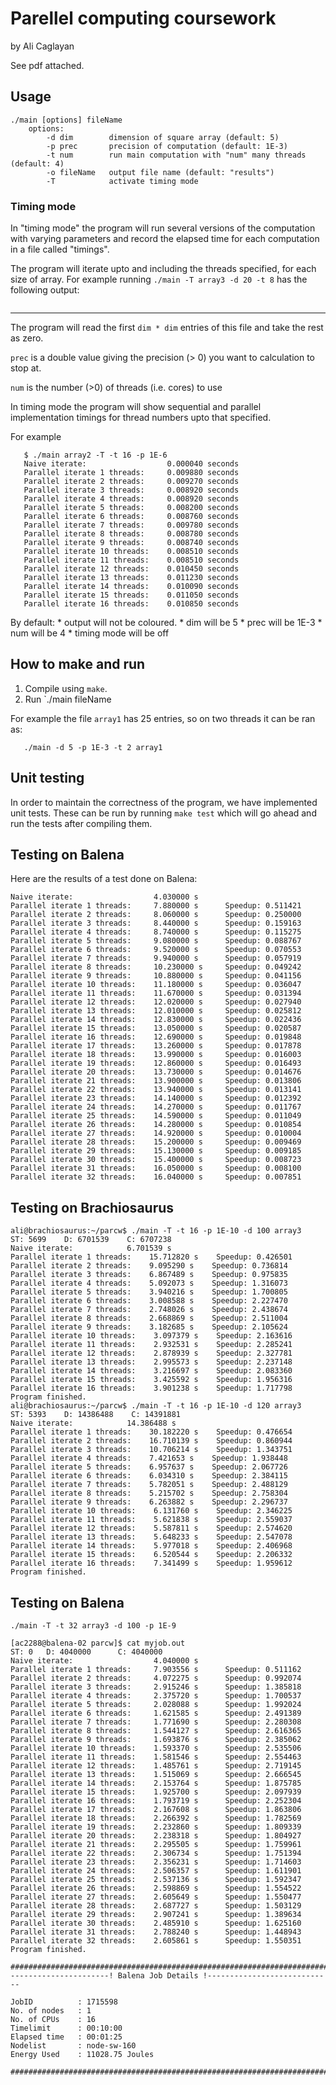 # Parellel computing coursework
by Ali Caglayan

See pdf attached. 


## Usage

```
./main [options] fileName
    options:
        -d dim        dimension of square array (default: 5)    
        -p prec       precision of computation (default: 1E-3)
        -t num        run main computation with "num" many threads (default: 4)
        -o fileName   output file name (default: "results")
        -T            activate timing mode
```

### Timing mode

In "timing mode" the program will run several versions of the computation with
varying parameters and record the elapsed time for each computation in a file
called "timings".

The program will iterate upto and including the threads specified, for each
size of array. For example running `./main -T array3 -d 20 -t 8` has the
following output:

```

```

---


 The program will read the first `dim * dim` entries of this file and take the
 rest as zero.
 
 `prec` is a double value giving the precision (> 0) you want to calculation
 to stop at.

 `num` is the number (>0) of threads (i.e. cores) to use
 
 In timing mode the program will show sequential and parallel implementation
 timings for thread numbers upto that specified.
 
 For example
 
 ```
    $ ./main array2 -T -t 16 -p 1E-6
    Naive iterate:                  0.000040 seconds
    Parallel iterate 1 threads:     0.009880 seconds
    Parallel iterate 2 threads:     0.009270 seconds
    Parallel iterate 3 threads:     0.008920 seconds
    Parallel iterate 4 threads:     0.008920 seconds
    Parallel iterate 5 threads:     0.008200 seconds
    Parallel iterate 6 threads:     0.008760 seconds
    Parallel iterate 7 threads:     0.009780 seconds
    Parallel iterate 8 threads:     0.008780 seconds
    Parallel iterate 9 threads:     0.008740 seconds
    Parallel iterate 10 threads:    0.008510 seconds
    Parallel iterate 11 threads:    0.008510 seconds
    Parallel iterate 12 threads:    0.010450 seconds
    Parallel iterate 13 threads:    0.011230 seconds
    Parallel iterate 14 threads:    0.010090 seconds
    Parallel iterate 15 threads:    0.011050 seconds
    Parallel iterate 16 threads:    0.010850 seconds
 ```
 
 By default:
    * output will not be coloured.
    * dim will be 5
    * prec will be 1E-3
    * num will be 4
    * timing mode will be off

## How to make and run

 1. Compile using `make`.
 2. Run `./main fileName
  
 For example the file `array1` has 25 entries, so on two threads 
 it can be ran as:
 
 ```
    ./main -d 5 -p 1E-3 -t 2 array1
 ```
 
## Unit testing
In order to maintain the correctness of the program, we have implemented unit tests. These can be run by running `make test` which will go ahead and run the tests after compiling them. 
 
## Testing on Balena

Here are the results of a test done on Balena:

```
Naive iterate:                  4.030000 s
Parallel iterate 1 threads:     7.880000 s      Speedup: 0.511421
Parallel iterate 2 threads:     8.060000 s      Speedup: 0.250000
Parallel iterate 3 threads:     8.440000 s      Speedup: 0.159163
Parallel iterate 4 threads:     8.740000 s      Speedup: 0.115275
Parallel iterate 5 threads:     9.080000 s      Speedup: 0.088767
Parallel iterate 6 threads:     9.520000 s      Speedup: 0.070553
Parallel iterate 7 threads:     9.940000 s      Speedup: 0.057919
Parallel iterate 8 threads:     10.230000 s     Speedup: 0.049242
Parallel iterate 9 threads:     10.880000 s     Speedup: 0.041156
Parallel iterate 10 threads:    11.180000 s     Speedup: 0.036047
Parallel iterate 11 threads:    11.670000 s     Speedup: 0.031394
Parallel iterate 12 threads:    12.020000 s     Speedup: 0.027940
Parallel iterate 13 threads:    12.010000 s     Speedup: 0.025812
Parallel iterate 14 threads:    12.830000 s     Speedup: 0.022436
Parallel iterate 15 threads:    13.050000 s     Speedup: 0.020587
Parallel iterate 16 threads:    12.690000 s     Speedup: 0.019848
Parallel iterate 17 threads:    13.260000 s     Speedup: 0.017878
Parallel iterate 18 threads:    13.990000 s     Speedup: 0.016003
Parallel iterate 19 threads:    12.860000 s     Speedup: 0.016493
Parallel iterate 20 threads:    13.730000 s     Speedup: 0.014676
Parallel iterate 21 threads:    13.900000 s     Speedup: 0.013806
Parallel iterate 22 threads:    13.940000 s     Speedup: 0.013141
Parallel iterate 23 threads:    14.140000 s     Speedup: 0.012392
Parallel iterate 24 threads:    14.270000 s     Speedup: 0.011767
Parallel iterate 25 threads:    14.590000 s     Speedup: 0.011049
Parallel iterate 26 threads:    14.280000 s     Speedup: 0.010854
Parallel iterate 27 threads:    14.920000 s     Speedup: 0.010004
Parallel iterate 28 threads:    15.200000 s     Speedup: 0.009469
Parallel iterate 29 threads:    15.130000 s     Speedup: 0.009185
Parallel iterate 30 threads:    15.400000 s     Speedup: 0.008723
Parallel iterate 31 threads:    16.050000 s     Speedup: 0.008100
Parallel iterate 32 threads:    16.040000 s     Speedup: 0.007851
```

## Testing on Brachiosaurus
```
ali@brachiosaurus:~/parcw$ ./main -T -t 16 -p 1E-10 -d 100 array3
ST: 5699    D: 6701539    C: 6707238
Naive iterate:            6.701539 s
Parallel iterate 1 threads:    15.712820 s    Speedup: 0.426501
Parallel iterate 2 threads:    9.095290 s    Speedup: 0.736814
Parallel iterate 3 threads:    6.867489 s    Speedup: 0.975835
Parallel iterate 4 threads:    5.092073 s    Speedup: 1.316073
Parallel iterate 5 threads:    3.940216 s    Speedup: 1.700805
Parallel iterate 6 threads:    3.008588 s    Speedup: 2.227470
Parallel iterate 7 threads:    2.748026 s    Speedup: 2.438674
Parallel iterate 8 threads:    2.668869 s    Speedup: 2.511004
Parallel iterate 9 threads:    3.182685 s    Speedup: 2.105624
Parallel iterate 10 threads:    3.097379 s    Speedup: 2.163616
Parallel iterate 11 threads:    2.932531 s    Speedup: 2.285241
Parallel iterate 12 threads:    2.878939 s    Speedup: 2.327781
Parallel iterate 13 threads:    2.995573 s    Speedup: 2.237148
Parallel iterate 14 threads:    3.216697 s    Speedup: 2.083360
Parallel iterate 15 threads:    3.425592 s    Speedup: 1.956316
Parallel iterate 16 threads:    3.901238 s    Speedup: 1.717798
Program finished.
ali@brachiosaurus:~/parcw$ ./main -T -t 16 -p 1E-10 -d 120 array3
ST: 5393    D: 14386488    C: 14391881
Naive iterate:            14.386488 s
Parallel iterate 1 threads:    30.182220 s    Speedup: 0.476654
Parallel iterate 2 threads:    16.710139 s    Speedup: 0.860944
Parallel iterate 3 threads:    10.706214 s    Speedup: 1.343751
Parallel iterate 4 threads:    7.421653 s    Speedup: 1.938448
Parallel iterate 5 threads:    6.957637 s    Speedup: 2.067726
Parallel iterate 6 threads:    6.034310 s    Speedup: 2.384115
Parallel iterate 7 threads:    5.782051 s    Speedup: 2.488129
Parallel iterate 8 threads:    5.215702 s    Speedup: 2.758304
Parallel iterate 9 threads:    6.263882 s    Speedup: 2.296737
Parallel iterate 10 threads:    6.131760 s    Speedup: 2.346225
Parallel iterate 11 threads:    5.621838 s    Speedup: 2.559037
Parallel iterate 12 threads:    5.587811 s    Speedup: 2.574620
Parallel iterate 13 threads:    5.648233 s    Speedup: 2.547078
Parallel iterate 14 threads:    5.977018 s    Speedup: 2.406968
Parallel iterate 15 threads:    6.520544 s    Speedup: 2.206332
Parallel iterate 16 threads:    7.341499 s    Speedup: 1.959612
Program finished.
```
## Testing on Balena
`./main -T -t 32 array3 -d 100 -p 1E-9`
```
[ac2288@balena-02 parcw]$ cat myjob.out
ST: 0   D: 4040000      C: 4040000
Naive iterate:                  4.040000 s
Parallel iterate 1 threads:     7.903556 s      Speedup: 0.511162
Parallel iterate 2 threads:     4.072275 s      Speedup: 0.992074
Parallel iterate 3 threads:     2.915246 s      Speedup: 1.385818
Parallel iterate 4 threads:     2.375720 s      Speedup: 1.700537
Parallel iterate 5 threads:     2.028088 s      Speedup: 1.992024
Parallel iterate 6 threads:     1.621585 s      Speedup: 2.491389
Parallel iterate 7 threads:     1.771690 s      Speedup: 2.280308
Parallel iterate 8 threads:     1.544127 s      Speedup: 2.616365
Parallel iterate 9 threads:     1.693876 s      Speedup: 2.385062
Parallel iterate 10 threads:    1.593370 s      Speedup: 2.535506
Parallel iterate 11 threads:    1.581546 s      Speedup: 2.554463
Parallel iterate 12 threads:    1.485761 s      Speedup: 2.719145
Parallel iterate 13 threads:    1.515069 s      Speedup: 2.666545
Parallel iterate 14 threads:    2.153764 s      Speedup: 1.875785
Parallel iterate 15 threads:    1.925700 s      Speedup: 2.097939
Parallel iterate 16 threads:    1.793719 s      Speedup: 2.252304
Parallel iterate 17 threads:    2.167608 s      Speedup: 1.863806
Parallel iterate 18 threads:    2.266392 s      Speedup: 1.782569
Parallel iterate 19 threads:    2.232860 s      Speedup: 1.809339
Parallel iterate 20 threads:    2.238318 s      Speedup: 1.804927
Parallel iterate 21 threads:    2.295505 s      Speedup: 1.759961
Parallel iterate 22 threads:    2.306734 s      Speedup: 1.751394
Parallel iterate 23 threads:    2.356231 s      Speedup: 1.714603
Parallel iterate 24 threads:    2.506357 s      Speedup: 1.611901
Parallel iterate 25 threads:    2.537136 s      Speedup: 1.592347
Parallel iterate 26 threads:    2.598869 s      Speedup: 1.554522
Parallel iterate 27 threads:    2.605649 s      Speedup: 1.550477
Parallel iterate 28 threads:    2.687727 s      Speedup: 1.503129
Parallel iterate 29 threads:    2.907241 s      Speedup: 1.389634
Parallel iterate 30 threads:    2.485910 s      Speedup: 1.625160
Parallel iterate 31 threads:    2.788240 s      Speedup: 1.448943
Parallel iterate 32 threads:    2.605861 s      Speedup: 1.550351
Program finished.

########################################################################
----------------------! Balena Job Details !----------------------------

JobID          : 1715598
No. of nodes   : 1
No. of CPUs    : 16
Timelimit      : 00:10:00
Elapsed time   : 00:01:25
Nodelist       : node-sw-160
Energy Used    : 11028.75 Joules

########################################################################

```

